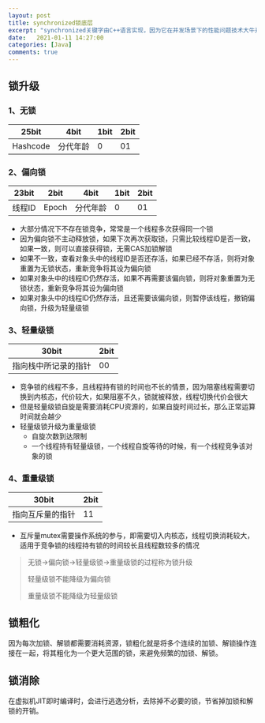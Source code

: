 ```yaml
---
layout: post
title: synchronized锁底层
excerpt: "synchronized关键字由C++语言实现，因为它在并发场景下的性能问题技术大牛开发出了JUC包来缓解并发问题，之后synchronized奋发图强在JDK1.6中进行了锁优化，本文将介绍synchronized目前的实现原理"
date:   2021-01-11 14:27:00
categories: [Java]
comments: true
---
```


## 锁升级

### 1、无锁

| 25bit    | 4bit     | 1bit | 2bit |
| -------- | -------- | ---- | ---- |
| Hashcode | 分代年龄 | 0    | 01   |

### 2、偏向锁

| 23bit  | 2bit  | 4bit     | 1bit | 2bit |
| ------ | ----- | -------- | ---- | ---- |
| 线程ID | Epoch | 分代年龄 | 0    | 01   |

* 大部分情况下不存在锁竞争，常常是一个线程多次获得同一个锁
* 因为偏向锁不主动释放锁，如果下次再次获取锁，只需比较线程ID是否一致，如果一致，则可以直接获得锁，无需CAS加锁解锁
* 如果不一致，查看对象头中的线程ID是否还存活，如果已经不存活，则将对象重置为无锁状态，重新竞争将其设为偏向锁
* 如果对象头中的线程ID仍然存活，如果不再需要该偏向锁，则将对象重置为无锁状态，重新竞争将其设为偏向锁
* 如果对象头中的线程ID仍然存活，且还需要该偏向锁，则暂停该线程，撤销偏向锁，升级为轻量级锁

### 3、轻量级锁

| 30bit                | 2bit |
| -------------------- | ---- |
| 指向栈中所记录的指针 | 00   |

* 竞争锁的线程不多，且线程持有锁的时间也不长的情景，因为阻塞线程需要切换到内核态，代价较大，如果阻塞不久，锁就被释放，线程切换代价会很大
* 但是轻量级锁自旋是需要消耗CPU资源的，如果自旋时间过长，那么正常运算时间就会越少
* 轻量级锁升级为重量级锁
  * 自旋次数到达限制
  * 一个线程持有轻量级锁，一个线程自旋等待的时候，有一个线程竞争该对象的锁

### 4、重量级锁

| 30bit            | 2bit |
| ---------------- | ---- |
| 指向互斥量的指针 | 11   |

* 互斥量mutex需要操作系统的参与，即需要切入内核态，线程切换消耗较大，适用于竞争锁的线程持有锁的时间较长且线程数较多的情况

> 无锁->偏向锁->轻量级锁->重量级锁的过程称为锁升级
>
> 轻量级锁不能降级为偏向锁
>
> 重量级锁不能降级为轻量级锁

## 锁粗化

因为每次加锁、解锁都需要消耗资源，锁粗化就是将多个连续的加锁、解锁操作连接在一起，将其粗化为一个更大范围的锁，来避免频繁的加锁、解锁。

## 锁消除

在虚拟机JIT即时编译时，会进行逃逸分析，去除掉不必要的锁，节省掉加锁和解锁的开销。